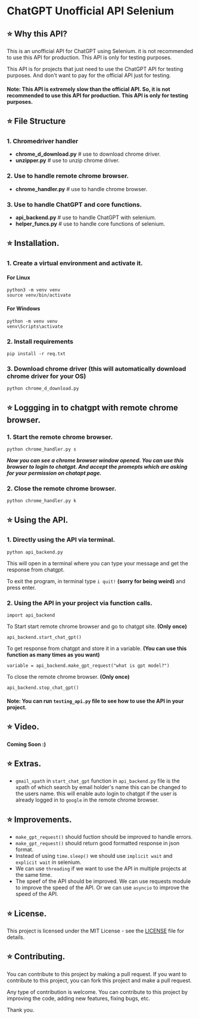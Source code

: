 # ChatGPT Unofficial API Selenium

## ⭐ Why this API?

This is an unofficial API for ChatGPT using Selenium. it is not recommended to use this API for production. This API is only for testing purposes.

This API is for projects that just need to use the ChatGPT API for testing purposes. And don't want to pay for the official API just for testing.

#### **Note**: This API is extremely slow than the official API. So, it is not recommended to use this API for production. This API is only for testing purposes.

## ⭐ File Structure


### 1. Chromedriver handler
* **chrome_d_download.py** # use to download chrome driver.
* **unzipper.py** # use to unzip chrome driver.

### 2. Use to handle remote chrome browser.
* **chrome_handler.py** # use to handle chrome browser.

### 3. Use to handle ChatGPT and core functions.
* **api_backend.py** # use to handle ChatGPT with selenium.
* **helper_funcs.py** # use to handle core functions of selenium.

## ⭐ Installation.

### 1. Create a virtual environment and activate it.
#### For Linux
```
python3 -m venv venv
source venv/bin/activate
```
#### For Windows
```
python -m venv venv
venv\Scripts\activate
```

### 2. Install requirements
```
pip install -r req.txt
```

### 3. Download chrome driver (this will automatically download chrome driver for your OS)
```
python chrome_d_download.py
```

## ⭐ Loggging in to chatgpt with remote chrome browser.

### 1. Start the remote chrome browser.
```
python chrome_handler.py s
```

***Now you can see a chrome browser window opened. You can use this browser to login to chatgpt. And accept the promepts which are asking for your permission on chatapt page.***

### 2. Close the remote chrome browser.
```
python chrome_handler.py k
```

## ⭐ Using the API.

### 1. Directly using the API via terminal.
```
python api_backend.py
```
This will open in a terminal where you can type your message and get the response from chatgpt.

To exit the program, in terminal type `i quit!` **(sorry for being weird)** and press enter.

### 2. Using the API in your project via function calls.
```
import api_backend
```

To Start start remote chrome browser and go to chatgpt site. **(Only once)**
```
api_backend.start_chat_gpt()
```

To get response from chatgpt and store it in a variable. **(You can use this function as many times as you want)**
```
variable = api_backend.make_gpt_request("what is gpt model?")
```

To close the remote chrome browser. **(Only once)**
```
api_backend.stop_chat_gpt()
```
#### **Note**: You can run `testing_api.py` file to see how to use the API in your project.

## ⭐ Video.

**Coming Soon :)**

## ⭐ Extras.

* `gmail_xpath` in `start_chat_gpt` function in `api_backend.py` file is the xpath of which search by email holder's name this can be changed to the users name. this will enable auto login to chatgpt if the user is already logged in to `google` in the remote chrome browser.

## ⭐ Improvements.

* `make_gpt_request()` should fuction should be improved to handle errors.
* `make_gpt_request()` should return good formatted response in json format.
* Instead of using `time.sleep()` we should use `implicit wait` and `explicit wait` in selenium.
* We can use `threading` if we want to use the API in multiple projects at the same time.
* The speef of the API should be improved. We can use requests module to improve the speed of the API. Or we can use `asyncio` to improve the speed of the API.

## ⭐ License.

This project is licensed under the MIT License - see the [LICENSE](LICENSE) file for details.

## ⭐ Contributing.

You can contribute to this project by making a pull request. If you want to contribute to this project, you can fork this project and make a pull request.

Any type of contribution is welcome. You can contribute to this project by improving the code, adding new features, fixing bugs, etc.

Thank you.